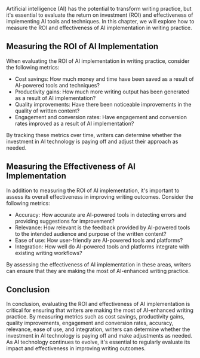 
Artificial intelligence (AI) has the potential to transform writing practice, but it's essential to evaluate the return on investment (ROI) and effectiveness of implementing AI tools and techniques. In this chapter, we will explore how to measure the ROI and effectiveness of AI implementation in writing practice.

Measuring the ROI of AI Implementation
--------------------------------------

When evaluating the ROI of AI implementation in writing practice, consider the following metrics:

* Cost savings: How much money and time have been saved as a result of AI-powered tools and techniques?
* Productivity gains: How much more writing output has been generated as a result of AI implementation?
* Quality improvements: Have there been noticeable improvements in the quality of written content?
* Engagement and conversion rates: Have engagement and conversion rates improved as a result of AI implementation?

By tracking these metrics over time, writers can determine whether the investment in AI technology is paying off and adjust their approach as needed.

Measuring the Effectiveness of AI Implementation
------------------------------------------------

In addition to measuring the ROI of AI implementation, it's important to assess its overall effectiveness in improving writing outcomes. Consider the following metrics:

* Accuracy: How accurate are AI-powered tools in detecting errors and providing suggestions for improvement?
* Relevance: How relevant is the feedback provided by AI-powered tools to the intended audience and purpose of the written content?
* Ease of use: How user-friendly are AI-powered tools and platforms?
* Integration: How well do AI-powered tools and platforms integrate with existing writing workflows?

By assessing the effectiveness of AI implementation in these areas, writers can ensure that they are making the most of AI-enhanced writing practice.

Conclusion
----------

In conclusion, evaluating the ROI and effectiveness of AI implementation is critical for ensuring that writers are making the most of AI-enhanced writing practice. By measuring metrics such as cost savings, productivity gains, quality improvements, engagement and conversion rates, accuracy, relevance, ease of use, and integration, writers can determine whether the investment in AI technology is paying off and make adjustments as needed. As AI technology continues to evolve, it's essential to regularly evaluate its impact and effectiveness in improving writing outcomes.
